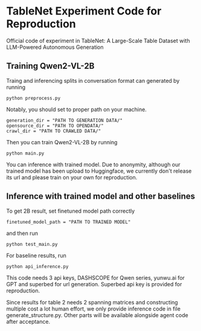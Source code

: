 # TableNet Experiment Code for Reproduction
Official code of  experiment in TableNet: A Large-Scale Table Dataset with LLM-Powered Autonomous Generation

## Training Qwen2-VL-2B
Traing and inferencing splits in conversation format can generated by running
```
python preprocess.py
```
Notably, you should set to proper path on your machine.
```
generation_dir = "PATH TO GENERATION DATA/"
opensource_dir = "PATH TO OPENDATA/"
crawl_dir = "PATH TO CRAWLED DATA/"
```
Then you can train Qwen2-VL-2B by running
```
python main.py
```
You can inference with trained model. Due to anonymity, although our trained model has been upload to Huggingface, we currently don't release its url and please train on your own for reproduction.

## Inference with trained model and other baselines
To get 2B result, set finetuned model path correctly
```
finetuned_model_path = "PATH TO TRAINED MODEL"
```
and then run
```
python test_main.py
```
For baseline results, run
```
python api_inference.py
```
This code needs 3 api keys, DASHSCOPE for Qwen series, yunwu.ai for GPT and superbed for url generation. Superbed api key is provided for reproduction.

Since results for table 2 needs 2 spanning matrices and constructing multiple cost a lot human effort, we only provide inference code in file generate_structure.py.
Other parts will be available alongside agent code after acceptance.


